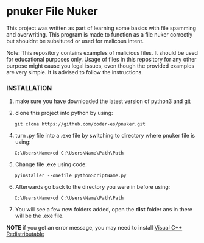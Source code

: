 # pnuker File Nuker 

This project was written as part of learning some basics with file spamming and overwriting. This program is made to function as a file nuker correctly but shouldnt be subsituted or used for malicous intent. 

Note: This repository contains examples of malicious files. It should be used for educational purposes only. Usage of files in this repository for any other purpose might cause you legal issues, even though the provided examples are very simple. It is advised to follow the instructions.

### INSTALLATION

1. make sure you have downloaded the latest version of [python3](https://python.org/downloads/) and [git](https://git-scm.com/download/win)

2. clone this project into python by using:

```
   git clone https://github.com/coder-es/pnuker.git
   ```
4. turn .py file into a .exe file by switching to directory where pnuker file is using:

```
   C:\Users\Name>cd C:\Users\Name\Path\Path
   ```
5. Change file .exe using code:

```
   pyinstaller --onefile pythonScriptName.py
```
6. Afterwards go back to the directory you were in before using:

```
   C:\Users\Name>cd C:\Users\Name\Path\Path
   ```

7. You will see a few new folders added, open the **dist** folder ans in there will be the .exe file.


**NOTE**
if you get an error message, you may need to install [Visual C++ Redistributable](https://learn.microsoft.com/en-us/cpp/windows/latest-supported-vc-redist?view=msvc-170)
